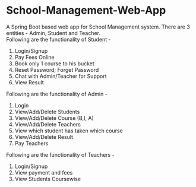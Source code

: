 # School-Management-Web-App
A Spring Boot based web app for School Management system. There are 3 entities - Admin, Student and Teacher.  
Following are the functionality of Student -  
  1. Login/Signup
  2. Pay Fees Online
  3. Book only 1 course to his bucket
  4. Reset Password; Forget Password
  5. Chat with Admin/Teacher for Support
  6. View Result
  
Following are the functionality of Admin -  
  1. Login
  2. View/Add/Delete Students
  3. View/Add/Delete Course (B,I, A)
  4. View/Add/Delete Teachers
  5. View which student has taken which course
  6. View/Add/Delete Result
  7. Pay Teachers
  
Following are the functionality of Teachers -  
  1. Login/Signup
  2. View payment and fees
  3. View Students Coursewise
  
